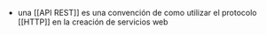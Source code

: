 - una [[API REST]] es una convención de como utilizar el protocolo [[HTTP]] en la creación de servicios web
